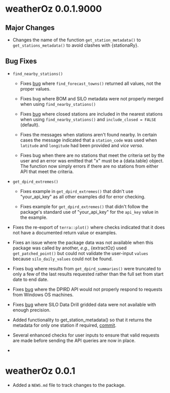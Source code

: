 # weatherOz 0.0.1.9000

## Major Changes

* Changes the name of the function `get_station_metadata()` to `get_stations_metadata()` to avoid clashes with {stationaRy}.

## Bug Fixes

* `find_nearby_stations()`

  * Fixes [bug](https://github.com/ropensci/weatherOz/issues/35) where `find_forecast_towns()` returned all values, not the proper values.

  * Fixes bug where BOM and SILO metadata were not properly merged when using `find_nearby_stations()`

  * Fixes [bug](https://github.com/ropensci/weatherOz/issues/36) where closed stations are included in the nearest stations when using `find_nearby_stations()` and `include_closed = FALSE` (default).
  
  * Fixes the messages when stations aren't found nearby. In certain cases the message indicated that a `station_code` was used when `latitude` and `longitude` had been provided and _vice versa_.
  
  * Fixes bug when there are no stations that meet the criteria set by the user and an error was emitted that "x" must be a {data.table} object. The function now simply errors if there are no stations from either API that meet the criteria.

* `get_dpird_extremes()`

  * Fixes example in `get_dpird_extremes()` that didn't use "your_api_key" as all other examples did for error checking.

  * Fixes example for `get_dpird_extremes()` that didn't follow the package's standard use of "your_api_key" for the `api_key` value in the example.

* Fixes the re-export of `terra::plot()` where checks indicated that it does not have a documented return value or examples.

* Fixes an issue where the package data was not available when this package was called by another, _e.g._, {extractOz} used `get_patched_point()` but could not validate the user-input `values` because `silo_daily_values` could not be found.

* Fixes bug where results from `get_dpird_summaries()` were truncated to only a few of the last results requested rather than the full set from start date to end date.

* Fixes [bug](https://github.com/ropensci/weatherOz/issues/38) where the DPIRD API would not properly respond to requests from Windows OS machines.

* Fixes [bug](https://github.com/ropensci/weatherOz/issues/57) where SILO Data Drill gridded data were not available with enough precision.

* Added functionality to get_station_metadata() so that it returns the metadata for only one station if required, [commit](https://github.com/DPIRD-FSI/weatherOz/commit/8166c92f63ed138ccfed966a09e9537a35324b67).

* Several enhanced checks for user inputs to ensure that valid requests are made before sending the API queries are now in place.

* 

# weatherOz 0.0.1

* Added a `NEWS.md` file to track changes to the package.
